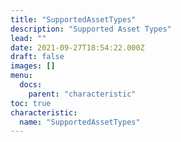 ```yaml
---
title: "SupportedAssetTypes"
description: "Supported Asset Types"
lead: ""
date: 2021-09-27T18:54:22.000Z
draft: false
images: []
menu:
  docs:
    parent: "characteristic"
toc: true
characteristic:
  name: "SupportedAssetTypes"
---
```

